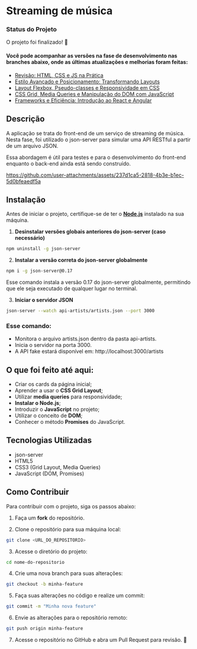 # Streaming de música

### Status do Projeto
O projeto foi finalizado! 🎉

#### Você pode acompanhar as versões na fase de desenvolvimento nas branches abaixo, onde as últimas atualizações e melhorias foram feitas:

- [Revisão: HTML, CSS e JS na Prática](https://github.com/JosianeCMagalhaes/streaming-de-musica/tree/revisao-html-css-js)
- [Estilo Avançado e Posicionamento: Transformando Layouts](https://github.com/JosianeCMagalhaes/streaming-de-musica/tree/estilo-avancado-layouts)
- [Layout Flexbox, Pseudo-classes e Responsividade em CSS](https://github.com/JosianeCMagalhaes/streaming-de-musica/tree/flexbox-responsividade-css)
- [CSS Grid, Media Queries e Manipulação do DOM com JavaScript](https://github.com/JosianeCMagalhaes/streaming-de-musica/tree/css-grid-dom-js)
- [Frameworks e Eficiência: Introdução ao React e Angular](https://github.com/JosianeCMagalhaes/streaming-de-musica/tree/frameworks-react-angular)

## Descrição

A aplicação se trata do front-end de um serviço de streaming de música. Nesta fase, foi utilizado o json-server para simular uma API RESTful a partir de um arquivo JSON.

Essa abordagem é útil para testes e para o desenvolvimento do front-end enquanto o back-end ainda está sendo construído.

https://github.com/user-attachments/assets/237d1ca5-2818-4b3e-b1ec-5d0bfeaedf5a

## Instalação

Antes de iniciar o projeto, certifique-se de ter o [**Node.js**](https://nodejs.org/pt) instalado na sua máquina.

1. **Desinstalar versões globais anteriores do json-server (caso necessário)**
```bash
npm uninstall -g json-server
```

2. **Instalar a versão correta do json-server globalmente**
```bash
npm i -g json-server@0.17
```
Esse comando instala a versão 0.17 do json-server globalmente, permitindo que ele seja executado de qualquer lugar no terminal.

3. **Iniciar o servidor JSON**
```bash
json-server --watch api-artists/artists.json --port 3000
```

### Esse comando:

- Monitora o arquivo artists.json dentro da pasta api-artists.
- Inicia o servidor na porta 3000.
- A API fake estará disponível em: http://localhost:3000/artists

## O que foi feito até aqui:
- Criar os cards da página inicial;
- Aprender a usar o **CSS Grid Layout**;
- Utilizar **media queries** para responsividade;
- **Instalar o Node.js**;
- Introduzir o **JavaScript** no projeto;
- Utilizar o conceito de **DOM**;
- Conhecer o método **Promises** do JavaScript.

## Tecnologias Utilizadas
- json-server
- HTML5
- CSS3 (Grid Layout, Media Queries)
- JavaScript (DOM, Promises)

## Como Contribuir

Para contribuir com o projeto, siga os passos abaixo:

1. Faça um **fork** do repositório.
   
2. Clone o repositório para sua máquina local:
```bash
git clone <URL_DO_REPOSITORIO>
```
   
3. Acesse o diretório do projeto:
```bash
cd nome-do-repositorio
```

4. Crie uma nova branch para suas alterações:
```bash
git checkout -b minha-feature
```
   
5. Faça suas alterações no código e realize um commit:
```bash
git commit -m "Minha nova feature"
```

6. Envie as alterações para o repositório remoto:
```bash
git push origin minha-feature
```
   
7. Acesse o repositório no GitHub e abra um Pull Request para revisão. 🚀
